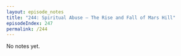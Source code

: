 ```yaml
---
layout: episode_notes
title: "244: Spiritual Abuse — The Rise and Fall of Mars Hill"
episodeIndex: 247
permalink: /244
---
```

No notes yet.

